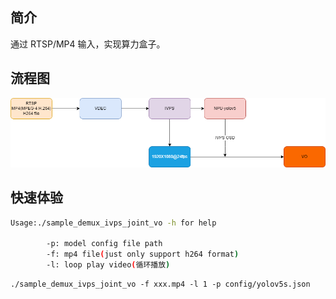 ## 简介
  通过 RTSP/MP4 输入，实现算力盒子。

## 流程图
![](../../docs/sample_demux_ivps_joint_vo.png)

## 快速体验
```bash
Usage:./sample_demux_ivps_joint_vo -h for help

        -p: model config file path
        -f: mp4 file(just only support h264 format)
        -l: loop play video(循环播放)
```

```
./sample_demux_ivps_joint_vo -f xxx.mp4 -l 1 -p config/yolov5s.json
```
